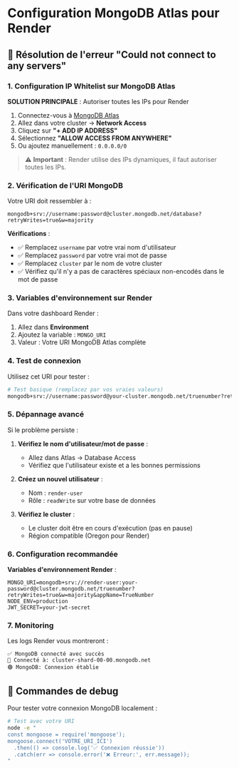 # Configuration MongoDB Atlas pour Render

## 🚨 Résolution de l'erreur "Could not connect to any servers"

### 1. Configuration IP Whitelist sur MongoDB Atlas

**SOLUTION PRINCIPALE** : Autoriser toutes les IPs pour Render

1. Connectez-vous à [MongoDB Atlas](https://cloud.mongodb.com/)
2. Allez dans votre cluster → **Network Access**
3. Cliquez sur **"+ ADD IP ADDRESS"**
4. Sélectionnez **"ALLOW ACCESS FROM ANYWHERE"**
5. Ou ajoutez manuellement : `0.0.0.0/0`

> ⚠️ **Important** : Render utilise des IPs dynamiques, il faut autoriser toutes les IPs.

### 2. Vérification de l'URI MongoDB

Votre URI doit ressembler à :
```
mongodb+srv://username:password@cluster.mongodb.net/database?retryWrites=true&w=majority
```

**Vérifications** :
- ✅ Remplacez `username` par votre vrai nom d'utilisateur
- ✅ Remplacez `password` par votre vrai mot de passe
- ✅ Remplacez `cluster` par le nom de votre cluster
- ✅ Vérifiez qu'il n'y a pas de caractères spéciaux non-encodés dans le mot de passe

### 3. Variables d'environnement sur Render

Dans votre dashboard Render :
1. Allez dans **Environment**
2. Ajoutez la variable : `MONGO_URI`
3. Valeur : Votre URI MongoDB Atlas complète

### 4. Test de connexion

Utilisez cet URI pour tester :
```bash
# Test basique (remplacez par vos vraies valeurs)
mongodb+srv://username:password@your-cluster.mongodb.net/truenumber?retryWrites=true&w=majority&appName=TrueNumber
```

### 5. Dépannage avancé

Si le problème persiste :

1. **Vérifiez le nom d'utilisateur/mot de passe** :
   - Allez dans Atlas → Database Access
   - Vérifiez que l'utilisateur existe et a les bonnes permissions

2. **Créez un nouvel utilisateur** :
   - Nom : `render-user`
   - Rôle : `readWrite` sur votre base de données

3. **Vérifiez le cluster** :
   - Le cluster doit être en cours d'exécution (pas en pause)
   - Région compatible (Oregon pour Render)

### 6. Configuration recommandée

**Variables d'environnement Render** :
```
MONGO_URI=mongodb+srv://render-user:your-password@cluster.mongodb.net/truenumber?retryWrites=true&w=majority&appName=TrueNumber
NODE_ENV=production
JWT_SECRET=your-jwt-secret
```

### 7. Monitoring

Les logs Render vous montreront :
```
✅ MongoDB connecté avec succès
🔗 Connecté à: cluster-shard-00-00.mongodb.net
🟢 MongoDB: Connexion établie
```

## 🔧 Commandes de debug

Pour tester votre connexion MongoDB localement :
```bash
# Test avec votre URI
node -e "
const mongoose = require('mongoose');
mongoose.connect('VOTRE_URI_ICI')
  .then(() => console.log('✅ Connexion réussie'))
  .catch(err => console.error('❌ Erreur:', err.message));
"
```
